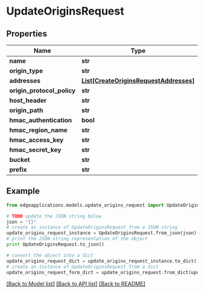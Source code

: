 # UpdateOriginsRequest


## Properties
Name | Type | Description | Notes
------------ | ------------- | ------------- | -------------
**name** | **str** |  | 
**origin_type** | **str** |  | [optional] 
**addresses** | [**List[CreateOriginsRequestAddresses]**](CreateOriginsRequestAddresses.md) |  | [optional] 
**origin_protocol_policy** | **str** |  | [optional] 
**host_header** | **str** |  | [optional] 
**origin_path** | **str** |  | [optional] 
**hmac_authentication** | **bool** |  | [optional] 
**hmac_region_name** | **str** |  | [optional] 
**hmac_access_key** | **str** |  | [optional] 
**hmac_secret_key** | **str** |  | [optional] 
**bucket** | **str** |  | [optional] 
**prefix** | **str** |  | [optional] 

## Example

```python
from edgeapplications.models.update_origins_request import UpdateOriginsRequest

# TODO update the JSON string below
json = "{}"
# create an instance of UpdateOriginsRequest from a JSON string
update_origins_request_instance = UpdateOriginsRequest.from_json(json)
# print the JSON string representation of the object
print UpdateOriginsRequest.to_json()

# convert the object into a dict
update_origins_request_dict = update_origins_request_instance.to_dict()
# create an instance of UpdateOriginsRequest from a dict
update_origins_request_form_dict = update_origins_request.from_dict(update_origins_request_dict)
```
[[Back to Model list]](../README.md#documentation-for-models) [[Back to API list]](../README.md#documentation-for-api-endpoints) [[Back to README]](../README.md)


